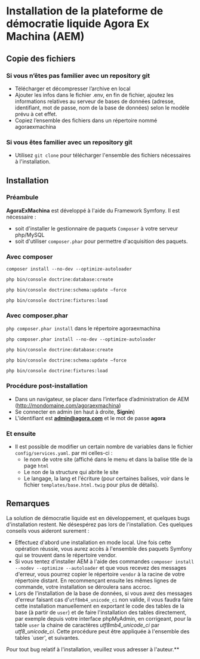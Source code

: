 # Installation de la plateforme de démocratie liquide Agora Ex Machina (AEM)

## Copie des fichiers

### Si vous n’êtes pas familier avec un repository git

* Télécharger et décompresser l’archive en local
* Ajouter les infos dans le fichier .env, en fin de fichier, ajoutez les informations relatives au serveur de bases de données (adresse, identifiant, mot de passe, nom de la base de données) selon le modèle prévu à cet effet.
* Copiez l’ensemble des fichiers dans un répertoire nommé agoraexmachina

### Si vous êtes familier avec un repository git

* Utilisez `git clone` pour télécharger l'ensemble des fichiers nécessaires à l'installation. 

## Installation

### Préambule

**AgoraExMachina** est développé à l'aide du Framework Symfony. Il est nécessaire :

* soit d'installer le gestionnaire de paquets `Composer` à votre serveur php/MySQL
* soit d'utiliser `composer.phar` pour permettre d'acquisition des paquets.

### Avec composer

`composer install --no-dev --optimize-autoloader`

`php bin/console doctrine:database:create`

`php bin/console doctrine:schema:update —force`

`php bin/console doctrine:fixtures:load`

### Avec composer.phar

`php composer.phar install` dans le répertoire agoraexmachina

`php composer.phar install --no-dev --optimize-autoloader`

`php bin/console doctrine:database:create`

`php bin/console doctrine:schema:update —force`

`php bin/console doctrine:fixtures:load`


### Procédure post-installation

* Dans un navigateur, se placer dans l’interface d’administration de AEM (http://mondomaine.com/agoraexmachina)
* Se connecter en admin (en haut à droite, **Signin**)
* L'identifiant est **admin@agora.com** et le mot de passe **agora**

### Et ensuite

* Il est possible de modifier un certain nombre de variables dans le fichier `config/services.yaml`. par mi celles-ci :
  * le nom de votre site (affiché dans le menu et dans la balise title de la page `html`
  * Le non de la structure qui abrite le site
  * Le langage, la lang et l'écriture (pour certaines balises, voir dans le fichier `templates/base.html.twig` pour plus de détails).

## Remarques
La solution de démocratie liquide est en développement, et quelques bugs d'installation restent. Ne désespérez pas lors de l'installation. Ces quelques conseils vous aideront surement : 

* Effectuez d'abord une installation en mode local. Une fois cette opération réussie, vous aurez accès à l'ensemble des paquets Symfony qui se trouvent dans le répertoire vendor. 
* Si vous tentez d'installer AEM à l'aide des commandes `composer install --nodev --optimize --autoloader`  et que vous recevez des messages d'erreur, vous pourrez copier le répertoire `vendor` à la racine de votre répertoire distant. En recommençant ensuite les mêmes lignes de commande, votre installation se déroulera sans accroc.
* Lors de l'installation de la base de données, si vous avez des messages d'erreur faisant cas d'`utf8mb4_unicode_ci` non valide, il vous faudra faire cette installation manuellement en exportant le code des tables de la base (à partir de `user`) et de faire l'installation des tables directement, par exemple depuis votre interface phpMyAdmin, en corrigeant, pour la table `user` la chaine de caractères *utf8mb4_unicode_ci* par *utf8_unicode_ci*. Cette procédure peut être appliquée à l'ensemble des tables `user', et suivantes.

Pour tout bug relatif à l'installation, veuillez vous adresser à l'auteur.**